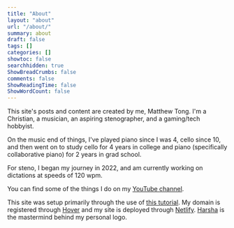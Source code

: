 ```yaml
---
title: "About"
layout: "about"
url: "/about/"
summary: about
draft: false
tags: []
categories: []
showtoc: false
searchhidden: true
ShowBreadCrumbs: false
comments: false
ShowReadingTime: false
ShowWordCount: false
---
```


This site's posts and content are created by me, Matthew Tong. I'm a Christian, a musician, an aspiring stenographer, and a gaming/tech hobbyist.

On the music end of things, I've played piano since I was 4, cello since 10, and then went on to study cello for 4 years in college and piano (specifically collaborative piano) for 2 years in grad school.

For steno, I began my journey in 2022, and am currently working on dictations at speeds of 120 wpm.

You can find some of the things I do on my [YouTube channel](https://www.youtube.com/@mattmtong).

This site was setup primarily through the use of [this tutorial](https://youtu.be/hjD9jTi_DQ4?si=w5fSLJBZ9vXeUqTL). My domain is registered through [Hover](https://www.hover.com) and my site is deployed through [Netlify](https://www.netlify.com). [Harsha](https://www.fiverr.com/harshas?source=Order+page+seller+link) is the mastermind behind my personal logo.